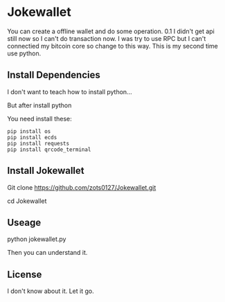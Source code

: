 # Jokewallet
You can create a offline wallet and do some operation. 0.1
I didn't get api still now so I can't do transaction now.
I was try to use RPC but I can't connectied my bitcoin core so change to this way.
This is my second time use python.

## Install Dependencies
I don't want to teach how to install python...

But after install python

You need install these:

    pip install os
    pip install ecds
    pip install requests
    pip install qrcode_terminal


## Install Jokewallet
Git clone https://github.com/zots0127/Jokewallet.git

cd Jokewallet

## Useage

python jokewallet.py

Then you can understand it.

## License

I don't know about it. Let it go.
